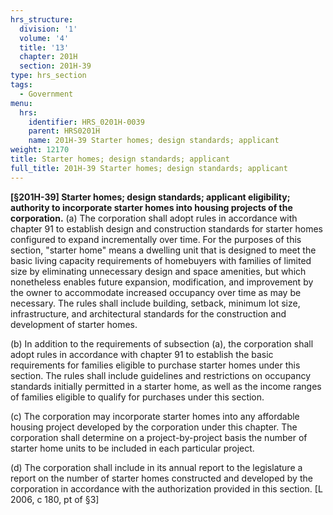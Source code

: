 ```yaml
---
hrs_structure:
  division: '1'
  volume: '4'
  title: '13'
  chapter: 201H
  section: 201H-39
type: hrs_section
tags:
  - Government
menu:
  hrs:
    identifier: HRS_0201H-0039
    parent: HRS0201H
    name: 201H-39 Starter homes; design standards; applicant
weight: 12170
title: Starter homes; design standards; applicant
full_title: 201H-39 Starter homes; design standards; applicant
---
```

**[§201H-39] Starter homes; design standards; applicant eligibility; authority to incorporate starter homes into housing projects of the corporation.** (a) The corporation shall adopt rules in accordance with chapter 91 to establish design and construction standards for starter homes configured to expand incrementally over time. For the purposes of this section, "starter home" means a dwelling unit that is designed to meet the basic living capacity requirements of homebuyers with families of limited size by eliminating unnecessary design and space amenities, but which nonetheless enables future expansion, modification, and improvement by the owner to accommodate increased occupancy over time as may be necessary. The rules shall include building, setback, minimum lot size, infrastructure, and architectural standards for the construction and development of starter homes.

(b) In addition to the requirements of subsection (a), the corporation shall adopt rules in accordance with chapter 91 to establish the basic requirements for families eligible to purchase starter homes under this section. The rules shall include guidelines and restrictions on occupancy standards initially permitted in a starter home, as well as the income ranges of families eligible to qualify for purchases under this section.

(c) The corporation may incorporate starter homes into any affordable housing project developed by the corporation under this chapter. The corporation shall determine on a project-by-project basis the number of starter home units to be included in each particular project.

(d) The corporation shall include in its annual report to the legislature a report on the number of starter homes constructed and developed by the corporation in accordance with the authorization provided in this section. [L 2006, c 180, pt of §3]